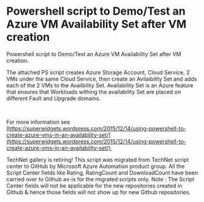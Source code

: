 ﻿Powershell script to Demo/Test an Azure VM Availability Set after VM creation
=============================================================================

            

Powershell script to Demo/Test an Azure VM Availability Set after VM creation.


The attached PS script creates Azure Storage Account, Cloud Service, 2 VMs under the same Cloud Service, then create an Avilaibility Set and adds each of the 2 VMs to the Availbility Set. Availability Set is an Azure feature that ensures that Workloads withing
 the availability Set are placed on different Fault and Upgrade domains. 


 

For more information see [https://superwidgets.wordpress.com/2015/12/14/using-powershell-to-create-azure-vms-in-an-availability-set/](https://superwidgets.wordpress.com/2015/12/14/using-powershell-to-create-azure-vms-in-an-availability-set/) 

        
    
TechNet gallery is retiring! This script was migrated from TechNet script center to GitHub by Microsoft Azure Automation product group. All the Script Center fields like Rating, RatingCount and DownloadCount have been carried over to Github as-is for the migrated scripts only. Note : The Script Center fields will not be applicable for the new repositories created in Github & hence those fields will not show up for new Github repositories.
